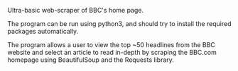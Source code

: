 Ultra-basic web-scraper of BBC's home page.

The program can be run using python3, and should try to install the required packages automatically.

The program allows a user to view the top ~50 headlines from the BBC website and select an article to read in-depth by scraping the BBC.com homepage using BeautifulSoup and the Requests library.
